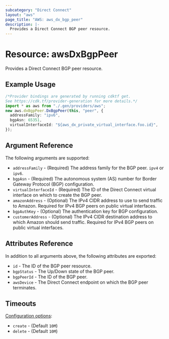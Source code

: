 ```yaml
---
subcategory: "Direct Connect"
layout: "aws"
page_title: "AWS: aws_dx_bgp_peer"
description: |-
  Provides a Direct Connect BGP peer resource.
---
```


# Resource: awsDxBgpPeer

Provides a Direct Connect BGP peer resource.

## Example Usage

```typescript
/*Provider bindings are generated by running cdktf get.
See https://cdk.tf/provider-generation for more details.*/
import * as aws from "./.gen/providers/aws";
new aws.dxBgpPeer.DxBgpPeer(this, "peer", {
  addressFamily: "ipv6",
  bgpAsn: 65351,
  virtualInterfaceId: "${aws_dx_private_virtual_interface.foo.id}",
});

```

## Argument Reference

The following arguments are supported:

* `addressFamily` - (Required) The address family for the BGP peer. `ipv4` or `ipv6`.
* `bgpAsn` - (Required) The autonomous system (AS) number for Border Gateway Protocol (BGP) configuration.
* `virtualInterfaceId` - (Required) The ID of the Direct Connect virtual interface on which to create the BGP peer.
* `amazonAddress` - (Optional) The IPv4 CIDR address to use to send traffic to Amazon.
  Required for IPv4 BGP peers on public virtual interfaces.
* `bgpAuthKey` - (Optional) The authentication key for BGP configuration.
* `customerAddress` - (Optional) The IPv4 CIDR destination address to which Amazon should send traffic.
  Required for IPv4 BGP peers on public virtual interfaces.

## Attributes Reference

In addition to all arguments above, the following attributes are exported:

* `id` - The ID of the BGP peer resource.
* `bgpStatus` - The Up/Down state of the BGP peer.
* `bgpPeerId` - The ID of the BGP peer.
* `awsDevice` - The Direct Connect endpoint on which the BGP peer terminates.

## Timeouts

[Configuration options](https://developer.hashicorp.com/terraform/language/resources/syntax#operation-timeouts):

* `create` - (Default `10M`)
* `delete` - (Default `10M`)

